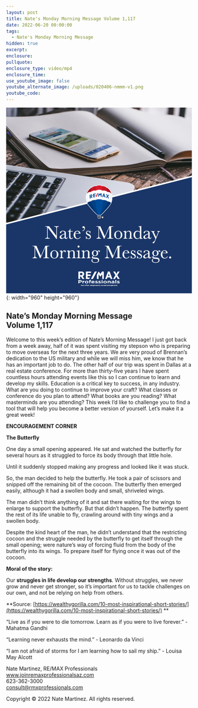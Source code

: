```yaml
---
layout: post
title: Nate's Monday Morning Message Volume 1,117
date: 2022-06-20 00:00:00
tags:
  - Nate's Monday Morning Message
hidden: true
excerpt:
enclosure:
pullquote:
enclosure_type: video/mp4
enclosure_time:
use_youtube_image: false
youtube_alternate_image: /uploads/020406-nmmm-v1.png
youtube_code:
---
```

![](/uploads/020406-nmmm-v1-1.png){: width="960" height="960"}

## **Nate’s Monday Morning Message<br>Volume 1,117**

Welcome to this week’s edition of Nate’s Morning Message\! I just got back from a week away, half of it was spent visiting my stepson who is preparing to move overseas for the next three years. We are very proud of Brennan’s dedication to the US military and while we will miss him, we know that he has an important job to do. The other half of our trip was spent in Dallas at a real estate conference. For more than thirty-five years I have spent countless hours attending events like this so I can continue to learn and develop my skills. Education is a critical key to success, in any industry. What are you doing to continue to improve your craft? What classes or conference do you plan to attend? What books are you reading? What masterminds are you attending? This week I’d like to challenge you to find a tool that will help you become a better version of yourself. Let’s make it a great week\!

**ENCOURAGEMENT CORNER**

**The Butterfly**

One day a small opening appeared. He sat and watched the butterfly for several hours as it struggled to force its body through that little hole.

Until it suddenly stopped making any progress and looked like it was stuck.

So, the man decided to help the butterfly. He took a pair of scissors and snipped off the remaining bit of the cocoon. The butterfly then emerged easily, although it had a swollen body and small, shriveled wings.

The man didn’t think anything of it and sat there waiting for the wings to enlarge to support the butterfly. But that didn’t happen. The butterfly spent the rest of its life unable to fly, crawling around with tiny wings and a swollen body.

Despite the kind heart of the man, he didn’t understand that the restricting cocoon and the struggle needed by the butterfly to get itself through the small opening; were nature’s way of forcing fluid from the body of the butterfly into its wings. To prepare itself for flying once it was out of the cocoon.

**Moral of the story:**

Our&nbsp;**struggles in life develop our strengths**. Without struggles, we never grow and never get stronger, so it’s important for us to tackle challenges on our own, and not be relying on help from others.

**Source: [https://wealthygorilla.com/10-most-inspirational-short-stories/](https://wealthygorilla.com/10-most-inspirational-short-stories/) **

“Live as if you were to die tomorrow. Learn as if you were to live forever.” - Mahatma Gandhi

“Learning never exhausts the mind.” - Leonardo da Vinci

“I am not afraid of storms for I am learning how to sail my ship.” - Louisa May Alcott

Nate Martinez, RE/MAX Professionals<br>www.joinremaxprofessionalsaz.com<br>623-362-3000<br>consult@rmxprofessionals.com

Copyright &copy; 2022 Nate Martinez. All rights reserved.
